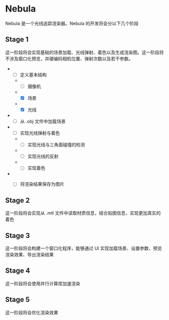 # Nebula

Nebula 是一个光线追踪渲染器。Nebula 的开发将会分以下几个阶段

## Stage 1

这一阶段将会实现基础的场景加载、光线弹射、着色以及生成渲染图。这一阶段将不涉及窗口化预览，并硬编码相机位置、弹射次数以及若干参数。

- - [ ] 定义基本结构
  - - [ ] 摄像机
  - - [x] 场景
  - - [x] 光线
- - [ ] 从 .obj 文件中加载场景
- - [ ] 实现光线弹射与着色
  - - [ ] 实现光线与三角面碰撞的检测
  - - [ ] 实现光线的反射
  - - [ ] 实现着色
- - [ ] 将渲染结果保存为图片



## Stage 2

这一阶段将会实现从 .mtl 文件中读取材质信息，结合贴图信息，实现更加真实的着色

## Stage 3

这一阶段将会构建一个窗口化程序，能够通过 UI 实现加载场景、设置参数、预览渲染效果、导出渲染结果

## Stage 4

这一阶段将会使用并行计算库加速渲染

## Stage 5

这一阶段将会优化渲染效果